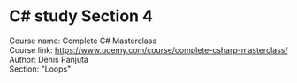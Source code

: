 # C# study Section 4
Course name: Complete C# Masterclass  
Course link: https://www.udemy.com/course/complete-csharp-masterclass/  
Author: Denis Panjuta  
Section: "Loops"  
